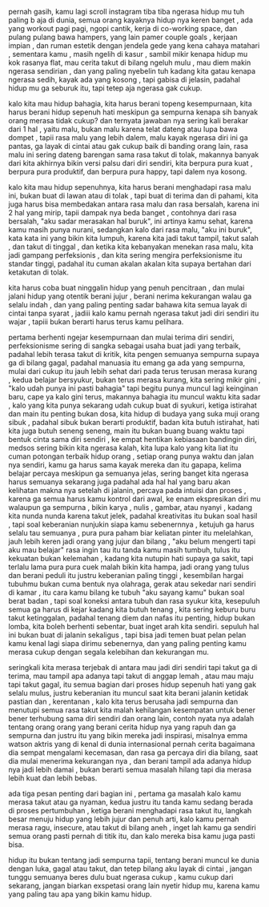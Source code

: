 pernah gasih, kamu lagi scroll instagram tiba tiba ngerasa hidup mu tuh paling b aja di dunia, semua orang kayaknya hidup nya keren banget , ada yang workout pagi pagi, ngopi cantik, kerja di co-working space, dan pulang pulang bawa hampers, yang lain pamer couple goals , kerjaan impian , dan ruman estetik dengan jendela gede yang kena cahaya matahari , sementara kamu , masih ngelih di kasur , sambil mikir kenapa hidup mu kok rasanya flat, mau cerita takut di bilang ngeluh mulu , mau diem makin ngerasa sendirian , dan yang paling nyebelin tuh kadang kita gatau kenapa ngerasa sedih, kayak ada yang kosong , tapi gabisa di jelasin, padahal hidup mu ga seburuk itu, tapi tetep aja ngerasa gak cukup.

kalo kita mau hidup bahagia, kita harus berani topeng kesempurnaan, kita harus berani hidup sepenuh hati meskipun ga sempurna
kenapa sih banyak orang merasa tidak cukup?
dan ternyata jawaban nya sering kali berakar dari 1 hal , yaitu malu, bukan malu karena telat dateng atau lupa bawa dompet , tapii rasa malu yang lebih dalem, malu kayak ngerasa diri ini ga pantas, ga layak di cintai atau gak cukup baik di banding orang lain, rasa malu ini sering dateng barengan sama rasa takut di tolak, makannya banyak dari kita akhirnya bikin versi palsu dari diri sendiri, kita berpura pura kuat , berpura pura produktif, dan berpura pura happy, tapi dalem nya kosong.

kalo kita mau hidup sepenuhnya, kita harus berani menghadapi rasa malu ini, bukan buat di lawan atau di tolak , tapi buat di terima dan di pahami, kita juga harus bisa membedakan antara rasa malu dan rasa bersalah, karena ini 2 hal yang mirip, tapii dampak nya beda banget , contohnya dari rasa bersalah, "aku sadar merasakan hal buruk", ini artinya kamu sehat, karena kamu masih punya nurani, sedangkan kalo dari rasa malu, "aku ini buruk", kata kata ini yang bikin kita lumpuh, karena kita jadi takut tampil, takut salah , dan takut di tinggal , dan ketika kita kebanyakan menekan rasa malu, kita jadi gampang perfeksionis , dan kita sering mengira perfeksionisme itu standar tinggi, padahal itu cuman akalan akalan kita supaya bertahan dari ketakutan di tolak.

kita harus coba buat ninggalin hidup yang penuh pencitraan , dan mulai jalani hidup yang otentik berani jujur , berani nerima kekurangan walau ga selalu indah , dan yang paling penting sadar bahawa kita semua layak di cintai tanpa syarat , jadiii kalo kamu pernah ngerasa takut jadi diri sendiri itu wajar , tapiii bukan berarti harus terus kamu pelihara.

pertama berhenti ngejar kesempurnaan dan mulai terima diri sendiri, perfeksionisme sering di sangka sebagai usaha buat jadi yang terbaik, padahal lebih terasa takut di kritik, kita pengen semuanya sempurna supaya ga di bilang gagal, padahal manuasia itu emang ga ada yang sempurna, mulai dari cukup itu jauh lebih sehat dari pada terus terusan merasa kurang , kedua belajar bersyukur, bukan terus merasa kurang, kita sering mikir gini , "kalo udah punya ini pasti bahagia" tapi begitu punya muncul lagi keinginan baru, cape ya kalo gini terus, makannya bahagia itu muncul waktu kita sadar , kalo yang kita punya sekarang udah cukup buat di syukuri, ketiga istirahat dan main itu penting bukan dosa, kita hidup di budaya yang suka muji orang sibuk , padahal sibuk bukan berarti produktif, badan kita butuh istirahat, hati kita juga butuh seneng seneng, main itu bukan buang buang waktu tapi bentuk cinta sama diri sendiri , ke empat hentikan kebiasaan bandingin diri, medsos sering bikin kita ngerasa kalah, kita lupa kalo yang kita liat itu cuman potongan terbaik hidup orang , setiap orang punya waktu dan jalan nya sendiri, kamu ga harus sama kayak mereka dan itu gapapa, kelima belajar percaya meskipun ga semuanya jelas, sering banget kita ngerasa harus semuanya sekarang juga padahal ada hal hal yang baru akan kelihatan makna nya setelah di jalanin, percaya pada intuisi dan proses , karena ga semua harus kamu kontrol dari awal, ke enam ekspresikan diri mu walaupun ga sempurna , bikin karya , nulis , gambar, atau nyanyi , kadang kita nunda nunda karena takut jelek, padahal kreativitas itu bukan soal hasil , tapi soal keberanian nunjukin siapa kamu sebenernnya , ketujuh ga harus selalu tau semuanya , pura pura paham biar keliatan pinter itu melelahkan, jauh lebih keren jadi orang yang jujur dan bilang , "aku belum mengerti tapi aku mau belajar" rasa ingin tau itu tanda kamu masih tumbuh, tulus itu kekuatan bukan kelemahan , kadang kita nutupin hati supaya ga sakit, tapi terlalu lama pura pura cuek malah bikin kita hampa, jadi orang yang tulus dan berani peduli itu justru keberanian paling tinggi , kesembilan hargai tubuhmu bukan cuma bentuk nya olahraga, gerak atau sekedar nari sendiri di kamar , itu cara kamu bilang ke tubuh "aku sayang kamu" bukan soal berat badan , tapi soal koneksi antara tubuh dan rasa syukur kita, kesepuluh semua ga harus di kejar kadang kita butuh tenang , kita sering keburu buru takut ketinggalan, padahal tenang diem dan nafas itu penting, hidup bukan lomba, kita boleh berhenti sebentar, buat inget arah kita sendiri. sepuluh hal ini bukan buat di jalanin sekaligus , tapi bisa jadi temen buat pelan pelan kamu kenal lagi siapa dirimu sebenernya, dan yang paling penting kamu merasa cukup dengan segala kelebihan dan kekurangan mu.

seringkali kita merasa terjebak di antara mau jadi diri sendiri tapi takut ga di terima, mau tampil apa adanya tapi takut di anggap lemah , atau mau maju tapi takut gagal, itu semua bagian dari proses hidup sepenuh hati yang gak selalu mulus, justru keberanian itu muncul saat kita berani jalanin ketidak pastian dan , kerentanan , kalo kita terus berusaha jadi sempurna dan menutupi semua rasa takut kita malah kehilangan kesempatan untuk bener bener terhubung sama diri sendiri dan orang lain, contoh nyata nya adalah tentang orang orang yang berani cerita hidup nya yang rapuh dan ga sempurna dan justru itu yang bikin mereka jadi inspirasi, misalnya emma watson aktris yang di kenal di dunia internasional pernah cerita bagaimana dia sempat mengalami kecemasan, dan rasa ga percaya diri dia bilang, saat dia mulai menerima kekurangan nya , dan berani tampil ada adanya hidup nya jadi lebih damai , bukan berarti semua masalah hilang tapi dia merasa lebih kuat dan lebih bebas.

ada tiga pesan penting dari bagian ini , pertama ga masalah kalo kamu merasa takut atau ga nyaman, kedua justru itu tanda kamu sedang berada di proses pertumbuhan , ketiga berani menghadapi rasa takut itu, langkah besar menuju hidup yang lebih jujur dan penuh arti, kalo kamu pernah merasa ragu, insecure, atau takut di bilang aneh , inget lah kamu ga sendiri semua orang pasti pernah di titik itu, dan kalo mereka bisa kamu juga pasti bisa.

hidup itu bukan tentang jadi sempurna tapii, tentang berani muncul ke dunia dengan luka, gagal atau takut, dan tetep bilang aku layak di cintai , jangan tunggu semuanya beres dulu buat ngerasa cukup , kamu cukup dari sekarang, jangan biarkan exspetasi orang lain nyetir hidup mu, karena kamu yang paling tau apa yang bikin kamu hidup.